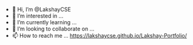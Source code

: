 - 👋 Hi, I’m @LakshayCSE
- 👀 I’m interested in ...
- 🌱 I’m currently learning ...
- 💞️ I’m looking to collaborate on ...
- 📫 How to reach me ... https://lakshaycse.github.io/Lakshay-Portfolio/




<!---
LakshayCSE/LakshayCSE is a ✨ special ✨ repository because its `README.md` (this file) appears on your GitHub profile.
You can click the Preview link to take a look at your changes.
--->
